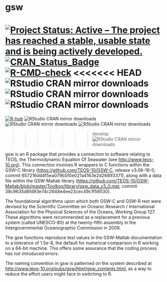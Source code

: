 # gsw

[![Project Status: Active – The project has reached a stable, usable
state and is being actively
developed.](http://www.repostatus.org/badges/latest/active.svg)](https://www.repostatus.org/)
[![CRAN\_Status\_Badge](https://www.r-pkg.org/badges/version/gsw)](https://cran.r-project.org/package=gsw)
[![R-CMD-check](https://github.com/TEOS-10/GSW-R/actions/workflows/R-CMD-check.yaml/badge.svg)](https://github.com/TEOS-10/GSW-R/actions/workflows/R-CMD-check.yaml)
<<<<<<< HEAD
![RStudio CRAN mirror downloads](http://cranlogs.r-pkg.org/badges/last-month/gsw)
![RStudio CRAN mirror downloads](http://cranlogs.r-pkg.org/badges/last-week/gsw)
![RStudio CRAN mirror downloads](http://cranlogs.r-pkg.org/badges/last-day/gsw)
=======
[![R-hub](https://github.com/dankelley/GSW-R/actions/workflows/rhub.yaml/badge.svg)](https://github.com/dankelley/GSW-R/actions/workflows/rhub.yaml)
![RStudio CRAN mirror downloads](https://cranlogs.r-pkg.org/badges/last-month/gsw)
![RStudio CRAN mirror downloads](https://cranlogs.r-pkg.org/badges/last-week/gsw)
![RStudio CRAN mirror downloads](https://cranlogs.r-pkg.org/badges/last-day/gsw)
>>>>>>> develop
![RStudio CRAN mirror downloads](https://cranlogs.r-pkg.org/badges/grand-total/gsw)

gsw is an R package that provides a connection to software relating to TEOS,
the Thermodynamic Equation Of Seawater (see <http://www.teos-10.org>). This
connection involves R wrappers to C functions within the GSW-C library
(<https://github.com/TEOS-10/GSW-C>, release v3.06-16-0, commit
657216dd4f5ea079b5f0e021a4163e2d26893371), along with a data file within the
GSW-Matlab library
(<https://github.com/TEOS-10/GSW-Matlab/blob/master/Toolbox/library/gsw_data_v3_0.mat>,
commit 38c9635d6fd93e74c2648e4ee23cec49c1f58530).

The foundational algorithms upon which both GSW-C and GSW-R rest were devised
by the Scientific Committee on Oceanic Research / International Association for
the Physical Sciences of the Oceans, Working Group 127.  These algorithms were
recommended as a replacement for a previous system (called UNESCO-80) at the
twenty-fifth assembly in the Intergovernmental Oceanographic Commission in
2009.

The gsw functions reproduce test values in the GSW-Matlab documentation to a
tolerance of 1.5e-8, the default for numerical comparison in R working on a
64-bit machine.  This offers some assurance that the coding process has not
introduced errors.

The naming convention in gsw is patterned on the system described at
<http://www.teos-10.org/pubs/gsw/html/gsw_contents.html>, as a way to reduce
the effort users might face in switching to R.
